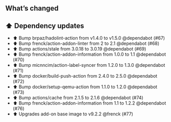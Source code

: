 ## What’s changed

## ⬆️ Dependency updates

- ⬆️ Bump brpaz/hadolint-action from v1.4.0 to v1.5.0 @dependabot (#67)
- ⬆️ Bump frenck/action-addon-linter from 2 to 2.1 @dependabot (#68)
- ⬆️ Bump actions/stale from 3.0.18 to 3.0.19 @dependabot (#69)
- ⬆️ Bump frenck/action-addon-information from 1.0.0 to 1.1 @dependabot (#70)
- ⬆️ Bump micnncim/action-label-syncer from 1.2.0 to 1.3.0 @dependabot (#71)
- ⬆️ Bump docker/build-push-action from 2.4.0 to 2.5.0 @dependabot (#72)
- ⬆️ Bump docker/setup-qemu-action from 1.1.0 to 1.2.0 @dependabot (#73)
- ⬆️ Bump actions/cache from 2.1.5 to 2.1.6 @dependabot (#74)
- ⬆️ Bump frenck/action-addon-information from 1.1 to 1.2.2 @dependabot (#76)
- ⬆️ Upgrades add-on base image to v9.2.2 @frenck (#77)

